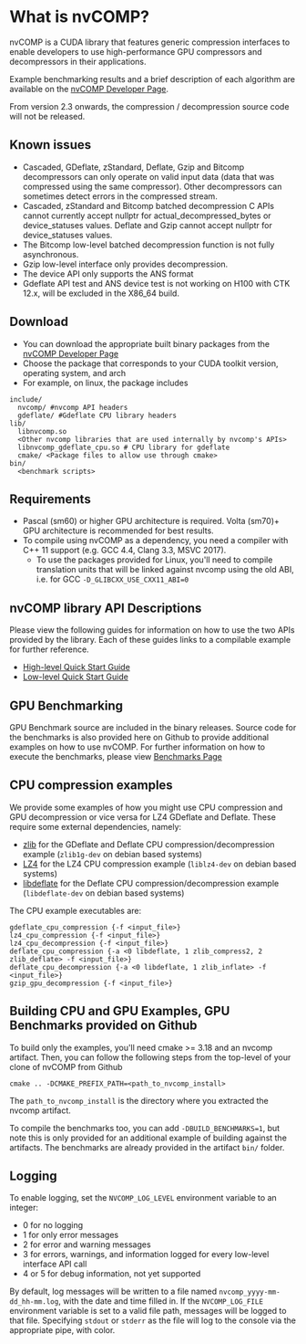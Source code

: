 # What is nvCOMP?

nvCOMP is a CUDA library that features generic compression interfaces to enable developers to use high-performance GPU compressors and decompressors in their applications.

Example benchmarking results and a brief description of each algorithm are available on the [nvCOMP Developer Page](https://developer.nvidia.com/nvcomp).

From version 2.3 onwards, the compression / decompression source code will not be released. 

## Known issues
* Cascaded, GDeflate, zStandard, Deflate, Gzip and Bitcomp decompressors can only operate on valid input data (data that was compressed using the same compressor). Other decompressors can sometimes detect errors in the compressed stream. 
* Cascaded, zStandard and Bitcomp batched decompression C APIs cannot currently accept nullptr for actual_decompressed_bytes or device_statuses values. Deflate and Gzip cannot accept nullptr for device_statuses values. 
* The Bitcomp low-level batched decompression function is not fully asynchronous.
* Gzip low-level interface only provides decompression.
* The device API only supports the ANS format
* Gdeflate API test and ANS device test is not working on H100 with CTK 12.x, will be excluded in the X86_64 build.

## Download
* You can download the appropriate built binary packages from the [nvCOMP Developer Page](https://developer.nvidia.com/nvcomp)
* Choose the package that corresponds to your CUDA toolkit version, operating system, and arch
* For example, on linux, the package includes
```
include/ 
  nvcomp/ #nvcomp API headers
  gdeflate/ #Gdeflate CPU library headers
lib/
  libnvcomp.so
  <Other nvcomp libraries that are used internally by nvcomp's APIs>
  libnvcomp_gdeflate_cpu.so # CPU library for gdeflate
  cmake/ <Package files to allow use through cmake>
bin/ 
  <benchmark scripts>
```

## Requirements
* Pascal (sm60) or higher GPU architecture is required. Volta (sm70)+ GPU architecture is recommended for best results. 
* To compile using nvCOMP as a dependency, you need a compiler with C++ 11 support (e.g. GCC 4.4, Clang 3.3, MSVC 2017).
  * To use the packages provided for Linux, you'll need to compile translation units that will be linked against nvcomp using the old ABI, i.e. for GCC `-D_GLIBCXX_USE_CXX11_ABI=0`

## nvCOMP library API Descriptions

Please view the following guides for information on how to use the two APIs provided by the library. Each of these guides links to a compilable example for further reference. 
* [High-level Quick Start Guide](doc/highlevel_cpp_quickstart.md)
* [Low-level Quick Start Guide](doc/lowlevel_c_quickstart.md)

## GPU Benchmarking

GPU Benchmark source are included in the binary releases. Source code for the benchmarks is also provided here on Github to provide additional examples on how to use nvCOMP. For further information on how to execute the benchmarks, please view [Benchmarks Page](doc/Benchmarks.md)

## CPU compression examples

We provide some examples of how you might use CPU compression and GPU decompression or vice versa for LZ4 GDeflate and Deflate. These require some external dependencies, namely:
- [zlib](https://github.com/madler/zlib) for the GDeflate and Deflate CPU compression/decompression example (`zlib1g-dev` on debian based systems)
- [LZ4](https://github.com/lz4/lz4) for the LZ4 CPU compression example (`liblz4-dev` on debian based systems)
- [libdeflate](https://github.com/ebiggers/libdeflate) for the Deflate CPU compression/decompression example (`libdeflate-dev` on debian based systems)

The CPU example executables are:
```
gdeflate_cpu_compression {-f <input_file>}
lz4_cpu_compression {-f <input_file>}
lz4_cpu_decompression {-f <input_file>}
deflate_cpu_compression {-a <0 libdeflate, 1 zlib_compress2, 2 zlib_deflate> -f <input_file>}
deflate_cpu_decompression {-a <0 libdeflate, 1 zlib_inflate> -f <input_file>}
gzip_gpu_decompression {-f <input_file>}
```

## Building CPU and GPU Examples, GPU Benchmarks provided on Github
To build only the examples, you'll need cmake >= 3.18 and an nvcomp artifact. Then, you can follow the following steps from the top-level of your clone of nvCOMP from Github
```
cmake .. -DCMAKE_PREFIX_PATH=<path_to_nvcomp_install>
```

The `path_to_nvcomp_install` is the directory where you extracted the nvcomp artifact.

To compile the benchmarks too, you can add `-DBUILD_BENCHMARKS=1`, but note this is only provided for an additional example of building against the artifacts. The benchmarks are already provided in the artifact `bin/` folder.

## Logging

To enable logging, set the `NVCOMP_LOG_LEVEL` environment variable to an integer:
* 0 for no logging
* 1 for only error messages
* 2 for error and warning messages
* 3 for errors, warnings, and information logged for every low-level interface API call
* 4 or 5 for debug information, not yet supported

By default, log messages will be written to a file named `nvcomp_yyyy-mm-dd_hh-mm.log`, with the date and time filled in.  If the `NVCOMP_LOG_FILE` environment variable is set to a valid file path, messages will be logged to that file.  Specifying `stdout` or `stderr` as the file will log to the console via the appropriate pipe, with color.
